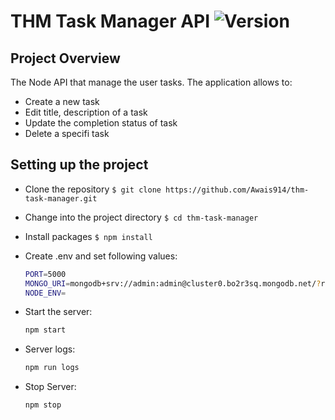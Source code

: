 # THM Task Manager API ![Version][version-image]
## Project Overview

The Node API that manage the user tasks. The application allows to:

-   Create a new task
-   Edit title, description of a task
-   Update the completion status of task
-   Delete a specifi task

## Setting up the project
 - Clone the repository
	  `$ git clone https://github.com/Awais914/thm-task-manager.git`

- Change into the project directory
		 `$ cd thm-task-manager`

- Install packages
	`$ npm install`

- Create .env and set following values:

	```sh
	PORT=5000
	MONGO_URI=mongodb+srv://admin:admin@cluster0.bo2r3sq.mongodb.net/?retryWrites=true&w=majority
	NODE_ENV=
	```

- Start the server:
	```sh
	npm start
	```

- Server logs:
	```sh
	npm run logs
	```

- Stop Server:
	```sh
	npm stop
	```

[version-image]: https://img.shields.io/badge/Version-1.0.0-orange.svg
